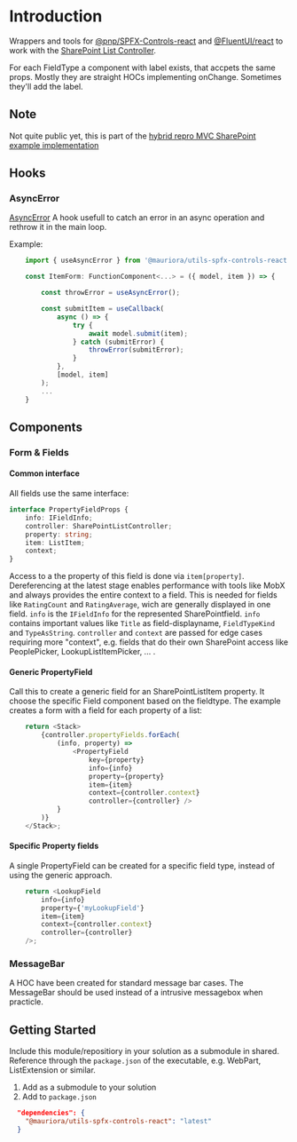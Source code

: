 # Introduction

Wrappers and tools for [@pnp/SPFX-Controls-react](https://github.com/pnp/sp-dev-fx-controls-react/) and [@FluentUI/react](https://github.com/microsoft/fluentui/tree/master/packages/react) to work with the [SharePoint List Controller](https://github.com/mauriora/Controller-SharePoint-List).

For each FieldType a component with label exists, that accpets the same props.
Mostly they are straight HOCs implementing onChange. Sometimes they'll add the label.

## Note

Not quite public yet, this is part of the [hybrid repro MVC SharePoint example implementation](https://github.com/mauriora/reusable-hybrid-repo-mvc-spfx-examples)

## Hooks

### AsyncError

[AsyncError](.\src\hooks\AsyncError.tsx) A hook usefull to catch an error in an async operation and rethrow it in the main loop.

Example:

```typescript
    import { useAsyncError } from '@mauriora/utils-spfx-controls-react';

    const ItemForm: FunctionComponent<...> = ({ model, item }) => {

        const throwError = useAsyncError();

        const submitItem = useCallback(
            async () => {
                try {
                    await model.submit(item);
                } catch (submitError) {
                    throwError(submitError);
                }
            },
            [model, item]
        );
        ...
    }

```

## Components

### Form & Fields

#### Common interface

All fields use the same interface:

```typescript
interface PropertyFieldProps {
    info: IFieldInfo;
    controller: SharePointListController;
    property: string;
    item: ListItem;
    context;
}
```

Access to a the property of this field is done via `item[property]`. Dereferencing at the latest stage enables performance with tools like MobX and always provides the entire context to a field. This is needed for fields like `RatingCount` and `RatingAverage`, wich are generally displayed in one field.
`info` is the `IFieldInfo` for the represented SharePointfield. `info` contains important values like `Title` as field-displayname, `FieldTypeKind` and `TypeAsString`.
`controller` and `context` are passed for edge cases requiring more "context", e.g. fields that do their own SharePoint access like PeoplePicker, LookupListItemPicker, ... .

#### Generic PropertyField

Call this to create a generic field for an SharePointListItem property. It choose the specific Field component based on the fieldtype.
The example creates a form with a field for each property of a list:

```typescript
    return <Stack>
        {controller.propertyFields.forEach(
            (info, property) =>
                <PropertyField 
                    key={property}
                    info={info}
                    property={property}
                    item={item}
                    context={controller.context}
                    controller={controller} />
            }
        )}
    </Stack>;
```

#### Specific Property fields

A single PropertyField can be created for a specific field type, instead of using the generic approach.

```typescript
    return <LookupField
        info={info}
        property={'myLookupField'}
        item={item}
        context={controller.context}
        controller={controller}
    />;
```

### MessageBar

A HOC have been created for standard message bar cases. The MessageBar should be used instead of a intrusive messagebox when practicle.

## Getting Started

Include this module/repositiory in your solution as a submodule in shared. Reference through the `package.json` of the executable, e.g. WebPart, ListExtension or similar.

1. Add as a submodule to your solution
2. Add to `package.json`

```json
  "dependencies": {
    "@mauriora/utils-spfx-controls-react": "latest"
  }
```
